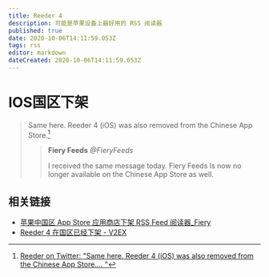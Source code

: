 ```yaml
---
title: Reeder 4
description: 可能是苹果设备上最好用的 RSS 阅读器
published: true
date: 2020-10-06T14:11:59.053Z
tags: rss
editor: markdown
dateCreated: 2020-10-06T14:11:59.053Z
---
```


# IOS国区下架

> Same here. Reeder 4 (iOS) was also removed from the Chinese App Store.[^1310963891539709952]
>
> > **Fiery Feeds** _@FieryFeeds_
> >
> > I received the same message today. Fiery Feeds Is now no longer available on the Chinese App Store as well.

[^1310963891539709952]: [Reeder on Twitter: "Same here. Reeder 4 (iOS) was also removed from the Chinese App Store.… "](https://archive.is/sUwDU "https://twitter.com/reederapp/status/1310963891539709952")

## 相关链接

+ [苹果中国区 App Store 应用商店下架 RSS Feed 阅读器_Fiery](https://web.archive.org/web/20201006134524/https://www.sohu.com/a/422046909_114760)
+ [Reeder 4 在国区已经下架 - V2EX](https://web.archive.org/web/20201006135334/https://www.v2ex.com/t/711754)
